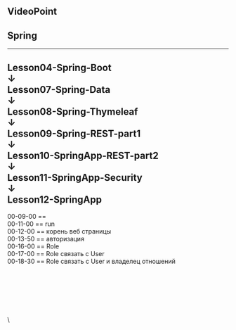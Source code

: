 
VideoPoint
---
Spring
---
---
Lesson04-Spring-Boot  
↓  
Lesson07-Spring-Data  
↓  
Lesson08-Spring-Thymeleaf  
↓  
Lesson09-Spring-REST-part1  
↓  
Lesson10-SpringApp-REST-part2  
↓  
Lesson11-SpringApp-Security   
↓   
**Lesson12-SpringApp**   
---  

00-09-00 ==   
00-11-00 == run  
00-12-00 == корень веб страницы  
00-13-50 == авторизация    
00-16-00 == Role    
00-17-00 == Role связать с User   
00-18-30 == Role связать с User и владелец отношений  




















\
\
\
\
\
\
\

